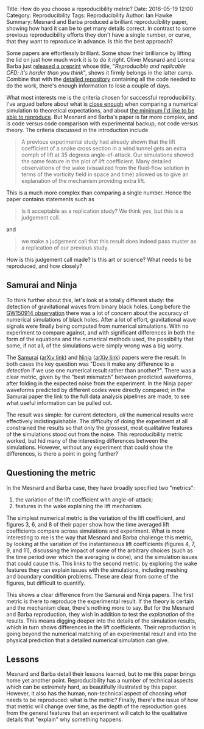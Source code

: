 Title: How do you choose a reproducibility metric?
Date: 2016-05-19 12:00
Category: Reproducibility
Tags: Reproducibility
Author: Ian Hawke
Summary: Mesnard and Barba produced a brilliant reproducibility paper, showing how hard it can be to get many details correct. In contrast to some previous reproducibility efforts they don't have a single number, or curve, that they want to reproduce in advance. Is this the best approach?

Some papers are effortlessly brilliant. Some show their brilliance by lifting the lid on just how much work it is to do it *right*. Oliver Mesnard and Lorena Barba just [released a preprint](http://arxiv.org/abs/1605.04339) whose title, "*Reproducible and replicable CFD: it's harder than you think*", shows it firmly belongs in the latter camp. Combine that with the [detailed repository](https://github.com/barbagroup/snake-repro) containing all the code needed to do the work, there's enough information to lose a couple of days.

What most interests me is the criteria chosen for successful reproducibility. I've argued before about what is [close enough](http://ianhawke.github.io/blog/close-enough.html) when comparing a numerical simulation to theoretical expectations, and about [the minimum I'd like to be able to reproduce](http://ianhawke.github.io/blog/the-image-is-the-simulation.html). But Mesnard and Barba's paper is far more complex, and is code versus code comparison with experimental backup, not code versus theory. The criteria discussed in the introduction include

> A previous experimental study had already shown that the lift coefficient of a snake cross section in a wind tunnel gets an extra oomph of lift at 35 degrees angle-of-attack. Our simulations showed the same feature in the plot of lift coefficient. Many detailed observations of the wake (visualized from the fluid-flow solution in terms of the vorticity field in space and time) allowed us to give an explanation of the mechanism providing extra lift.

This is a much more complex than comparing a single number. Hence the paper contains statements such as

> Is it acceptable as a replication study? We think yes, but this is a judgement call.

and

> we make a judgement call that this result does indeed pass muster as a replication of our previous study.

How is this judgement call made? Is this art or science? What needs to be reproduced, and how closely?

## Samurai and Ninja

To think further about this, let's look at a totally different study: the detection of gravitational waves from binary black holes. Long before the [GW150914 observation](http://www.ligo.org/science/Publication-GW150914/index.php) there was a lot of concern about the accuracy of numerical simulations of black holes. After a lot of effort, gravitational wave signals were finally being computed from numerical simulations. With no experiment to compare against, and with significant differences in both the form of the equations and the numerical methods used, the possibility that some, if not all, of the simulations were simply wrong was a big worry.

The [Samurai](http://journals.aps.org/prd/abstract/10.1103/PhysRevD.79.084025) ([arXiv link](http://arxiv.org/abs/0901.2437)) and [Ninja](http://iopscience.iop.org/article/10.1088/0264-9381/26/16/165008/meta) ([arXiv link](http://arxiv.org/abs/0901.4399)) papers were the result. In both cases the key question was "Does it make any difference to a *detection* if we use one numerical result rather than another?". There was a clear metric, given by the "best mismatch" between predicted waveforms, after folding in the expected noise from the experiment. In the Ninja paper waveforms predicted by different codes were directly compared; in the Samurai paper the link to the full data analysis pipelines are made, to see what useful information can be pulled out.

The result was simple: for current detectors, *all* the numerical results were effectively indistinguishable. The difficulty of doing the experiment at all constrained the results so that only the grossest, most qualitative features of the simulations stood out from the noise. This reproducibility metric worked, but hid many of the interesting differences between the simulations. However, without any experiment that could show the differences, is there a point in going further?

## Questioning the metric

In the Mesnard and Barba case, they have broadly specified two "metrics":

1. the variation of the lift coefficient with angle-of-attack;
2. features in the wake explaining the lift mechanism.

The simplest numerical metric is the variation of the lift coefficient, and figures 3, 6, and 8 of their paper show how the time averaged lift coefficients compare across simulations and experiment. What is more interesting to me is the way that Mesnard and Barba challenge this metric, by looking at the variation of the instantaneous lift coefficients (figures 4, 7, 9, and 11), discussing the impact of some of the arbitrary choices (such as the time period over which the averaging is done), and the simulation issues that could cause this. This links to the second metric: by exploring the wake features they can explain issues with the simulations, including meshing and boundary condition problems. These are clear from some of the figures, but difficult to quantify.

This shows a clear difference from the Samurai and Ninja papers. The first metric is there to reproduce the experimental result. If the theory is certain and the mechanism clear, there's nothing more to say. But for the Mesnard and Barba reproduction, they wish in addition to test the *explanation* of the results. This means digging deeper into the details of the simulation results, which in turn shows differences in the lift coefficients. Their reproduction is going beyond the numerical matching of an experimental result and into the physical prediction that a detailed numerical simulation can give.

## Lessons

Mesnard and Barba detail their lessons learned, but to me this paper brings home yet another point. Reproducibility has a number of technical aspects which can be extremely hard, as beautifully illustrated by this paper. However, it also has the human, non-technical aspect of choosing *what* needs to be reproduced: what is the metric? Finally, there's the issue of how that metric will change over time, as the depth of the reproduction goes from the general features that an experiment will catch to the qualitative details that "explain" why something happens.
